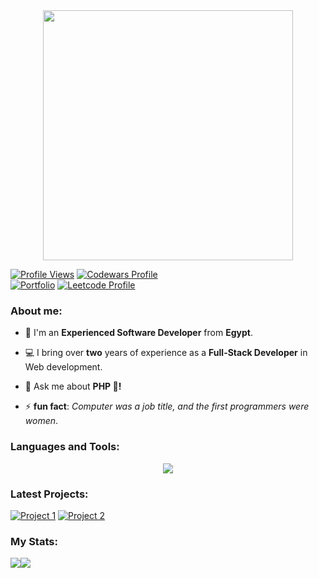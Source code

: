 <div style="text-align: center;"> 
  <a href="https://github.com/devmuhammadzaki">
        <img width="400" src="https://readme-typing-svg.herokuapp.com?font=JetBrains+Mono&weight=600&size=30&duration=2500&color=6AA84F&width=535&lines=Hi..;I'm+Muhammad+(:;I+love+Coding+<3;WBU?;let's+Connect+<3" />
    </a>
</div>

[![Profile Views](https://komarev.com/ghpvc/?username=devmuhammadzaki&color=green)](https://github.com/devmuhammadzaki)
[![Codewars Profile](https://www.codewars.com/users/devmuhammadzaki/badges/micro)](https://www.codewars.com/users/devmuhammadzaki)
<br>
[![Portfolio](https://img.shields.io/badge/Portfolio-6AA84F?style=for-the-badge&logo=About.me&logoColor=white)](https://devmuhammadzaki-portfolio.vercel.app/)
[![Leetcode Profile](https://img.shields.io/badge/dynamic/json?style=for-the-badge&labelColor=black&color=%236AA84F&label=Solved&query=solvedOverTotal&url=https%3A%2F%2Fleetcode-badge.vercel.app%2Fapi%2Fusers%2Fdevmuhammadzaki&logo=leetcode&logoColor=green)](https://leetcode.com/devmuhammadzaki/)

<div>
  <h3 align="left">About me:</h3>

  - 👨 I'm an **Experienced Software Developer** from **Egypt**.

  - 💻 I bring over **two** years of experience as a **Full-Stack Developer** in Web development.

  - 💬 Ask me about **PHP 🐘!**

  - ⚡ **fun fact**: *Computer was a job title, and the first programmers were women*.
</div>

<div>
  <h3 align="left">Languages and Tools:</h3>
    <a href="https://github.com/devmuhammadzaki">
        <p align="center">
            <img
                src="https://go-skill-icons.vercel.app/api/icons?i=html,css,js,jquery,sass,bootstrap,tailwind,vue,php,laravel,livewire,mysql,mongodb,git,linux,docker,aws&perline=13" />
        </p>
    </a>
</div>

### Latest Projects: 

[![Project 1](https://github-readme-stats.vercel.app/api/pin/?username=devmuhammadzaki&repo=UMS-RBAC-API&theme=gotham&hide_border=true)](https://github.com/devmuhammadzaki/UMS-RBAC-API)
[![Project 2](https://github-readme-stats.vercel.app/api/pin/?username=devmuhammadzaki&repo=mz-tech&theme=gotham&hide_border=true)](https://github.com/devmuhammadzaki/mz-tech)

### My Stats:

<div align="left">
    <a href="https://github.com/devmuhammadzaki">
        <img align="center" src="https://github-readme-streak-stats.herokuapp.com/?user=devmuhammadzaki&theme=gotham&hide_border=true" /><img align="center" src="https://github-readme-stats.vercel.app/api?username=devmuhammadzaki&theme=gotham&show_icons=true&hide_border=true&hide_rank=true" />
    </a>
</div>
